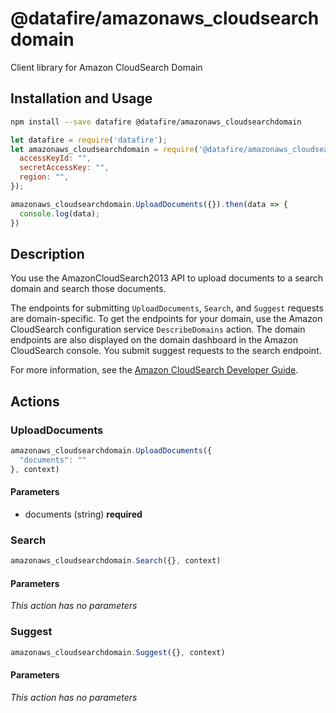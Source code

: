 # @datafire/amazonaws_cloudsearchdomain

Client library for Amazon CloudSearch Domain

## Installation and Usage
```bash
npm install --save datafire @datafire/amazonaws_cloudsearchdomain
```

```js
let datafire = require('datafire');
let amazonaws_cloudsearchdomain = require('@datafire/amazonaws_cloudsearchdomain').create({
  accessKeyId: "",
  secretAccessKey: "",
  region: "",
});

amazonaws_cloudsearchdomain.UploadDocuments({}).then(data => {
  console.log(data);
})
```

## Description
<p>You use the AmazonCloudSearch2013 API to upload documents to a search domain and search those documents. </p> <p>The endpoints for submitting <code>UploadDocuments</code>, <code>Search</code>, and <code>Suggest</code> requests are domain-specific. To get the endpoints for your domain, use the Amazon CloudSearch configuration service <code>DescribeDomains</code> action. The domain endpoints are also displayed on the domain dashboard in the Amazon CloudSearch console. You submit suggest requests to the search endpoint. </p> <p>For more information, see the <a href="http://docs.aws.amazon.com/cloudsearch/latest/developerguide">Amazon CloudSearch Developer Guide</a>.</p>

## Actions
### UploadDocuments



```js
amazonaws_cloudsearchdomain.UploadDocuments({
  "documents": ""
}, context)
```

#### Parameters
* documents (string) **required**

### Search



```js
amazonaws_cloudsearchdomain.Search({}, context)
```

#### Parameters
*This action has no parameters*

### Suggest



```js
amazonaws_cloudsearchdomain.Suggest({}, context)
```

#### Parameters
*This action has no parameters*

